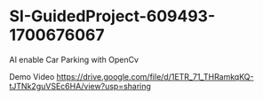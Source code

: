 # SI-GuidedProject-609493-1700676067
AI enable Car Parking with OpenCv

Demo Video   https://drive.google.com/file/d/1ETR_71_THRamkqKQ-tJTNk2guVSEc6HA/view?usp=sharing
